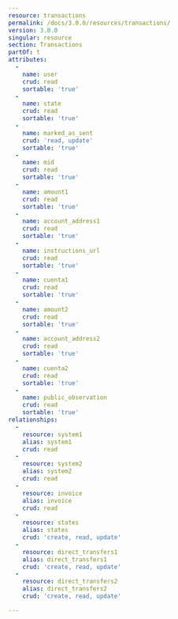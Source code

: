 ```yaml
---
resource: transactions
permalink: /docs/3.0.0/resources/transactions/
version: 3.0.0
singular: resource
section: Transactions
partOf: t
attributes:
  -
    name: user
    crud: read
    sortable: 'true'
  -
    name: state
    crud: read
    sortable: 'true'
  -
    name: marked_as_sent
    crud: 'read, update'
    sortable: 'true'
  -
    name: mid
    crud: read
    sortable: 'true'
  -
    name: amount1
    crud: read
    sortable: 'true'
  -
    name: account_address1
    crud: read
    sortable: 'true'
  -
    name: instructions_url
    crud: read
    sortable: 'true'
  -
    name: cuenta1
    crud: read
    sortable: 'true'
  -
    name: amount2
    crud: read
    sortable: 'true'
  -
    name: account_address2
    crud: read
    sortable: 'true'
  -
    name: cuenta2
    crud: read
    sortable: 'true'
  -
    name: public_observation
    crud: read
    sortable: 'true'
relationships:
  -
    resource: system1
    alias: system1
    crud: read
  -
    resource: system2
    alias: system2
    crud: read
  -
    resource: invoice
    alias: invoice
    crud: read
  -
    resource: states
    alias: states
    crud: 'create, read, update'
  -
    resource: direct_transfers1
    alias: direct_transfers1
    crud: 'create, read, update'
  -
    resource: direct_transfers2
    alias: direct_transfers2
    crud: 'create, read, update'

---
```

